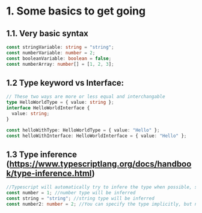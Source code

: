 # 1. Some basics to get going

## 1.1. Very basic syntax

```ts
const stringVariable: string = "string";
const numberVariable: number = 2;
const booleanVariable: boolean = false;
const numberArray: number[] = [1, 2, 3];
```

## 1.2 Type keyword vs Interface:

```ts
// These two ways are more or less equal and interchangable
type HelloWorldType = { value: string };
interface HelloWorldInterface {
  value: string;
}

const helloWithType: HelloWorldType = { value: "Hello" };
const helloWithInterface: HelloWorldInterface = { value: "Hello" };
```


## 1.3 Type inference (https://www.typescriptlang.org/docs/handbook/type-inference.html)

```ts
//Typescript will automatically try to infere the type when possible, so often you don't need to specify the type.
const number = 1; //number type will be inferred
const string = "string"; //string type will be inferred
const number2: number = 2; //You can specify the type implicitly, but no actual need in this case
```
